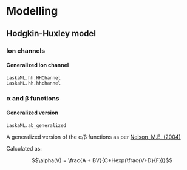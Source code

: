 # Modelling

## Hodgkin-Huxley model

### Ion channels

#### Generalized ion channel

```@docs
LaskaML.hh.HHChannel
LaskaML.hh.hhchannel
```

### α and β functions

#### Generalized version

```@docs
LaskaML.ab_generalized
```

A generalized version of the α/β functions as per [Nelson, M.E. (2004)](http://nelson.beckman.illinois.edu/courses/physl317/part1/Lec3_HHsection.pdf)

Calculated as:

```math
\alpha(V) = \frac{A + BV}{C+Hexp(\frac{V+D}{F})}
```
